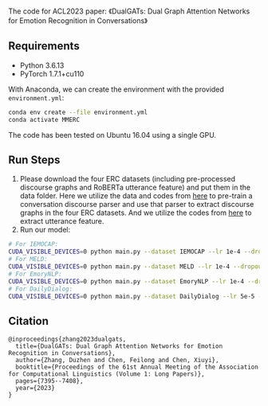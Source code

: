 The code for ACL2023 paper: 《DualGATs: Dual Graph Attention Networks for Emotion Recognition in Conversations》


## Requirements

- Python 3.6.13
- PyTorch 1.7.1+cu110


With Anaconda, we can create the environment with the provided `environment.yml`:

```bash
conda env create --file environment.yml 
conda activate MMERC
```

The code has been tested on Ubuntu 16.04 using a single GPU.
<br>

## Run Steps

1. Please download the four ERC datasets (including pre-processed discourse graphs and RoBERTa utterance feature) and put them in the data folder. Here we utilize the data and codes from [here](https://github.com/shizhouxing/DialogueDiscourseParsing) to pre-train a conversation discourse parser and use that parser to extract discourse graphs in the four ERC datasets. And we utilize the codes from [here](https://github.com/declare-lab/conv-emotion/tree/master/COSMIC) to extract utterance feature.
2. Run our model:

```bash
# For IEMOCAP:
CUDA_VISIBLE_DEVICES=0 python main.py --dataset IEMOCAP --lr 1e-4 --dropout 0.2 --batch_size 16 --gnn_layers 2
# For MELD:
CUDA_VISIBLE_DEVICES=0 python main.py --dataset MELD --lr 1e-4 --dropout 0.3 --batch_size 32 --gnn_layers 2
# For EmoryNLP:
CUDA_VISIBLE_DEVICES=0 python main.py --dataset EmoryNLP --lr 1e-4 --dropout 0.1 --batch_size 32 --gnn_layers 2
# For DailyDialog:
CUDA_VISIBLE_DEVICES=0 python main.py --dataset DailyDialog --lr 5e-5 --dropout 0.4 --batch_size 64 --gnn_layers 3
```

## Citation

```
@inproceedings{zhang2023dualgats,
  title={DualGATs: Dual Graph Attention Networks for Emotion Recognition in Conversations},
  author={Zhang, Duzhen and Chen, Feilong and Chen, Xiuyi},
  booktitle={Proceedings of the 61st Annual Meeting of the Association for Computational Linguistics (Volume 1: Long Papers)},
  pages={7395--7408},
  year={2023}
}
```
